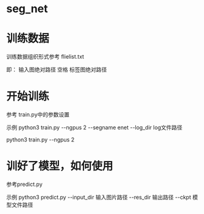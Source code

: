 # seg_net

# 训练数据
训练数据组织形式参考 flielist.txt

即：
输入图绝对路径 空格 标签图绝对路径

# 开始训练
参考 train.py中的参数设置

示例
python3 train.py --ngpus 2 --segname enet --log_dir log文件路径


python3 train.py --ngpus 2



# 训好了模型，如何使用

参考predict.py

示例
python3 predict.py --input_dir 输入图片路径  --res_dir 输出路径  --ckpt 模型文件路径